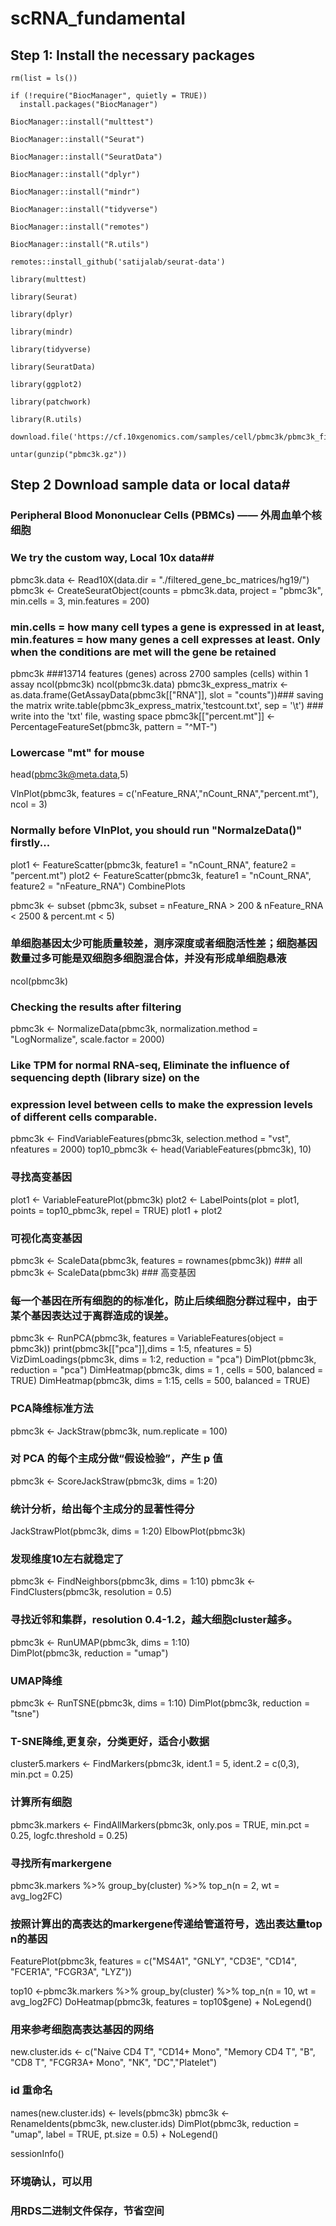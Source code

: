 # scRNA_fundamental

## Step 1: Install the necessary packages
```
rm(list = ls())

if (!require("BiocManager", quietly = TRUE))
  install.packages("BiocManager")

BiocManager::install("multtest")

BiocManager::install("Seurat")

BiocManager::install("SeuratData")

BiocManager::install("dplyr")

BiocManager::install("mindr")

BiocManager::install("tidyverse")

BiocManager::install("remotes")

BiocManager::install("R.utils")

remotes::install_github('satijalab/seurat-data')

library(multtest)

library(Seurat)

library(dplyr)

library(mindr)

library(tidyverse)

library(SeuratData)

library(ggplot2)

library(patchwork)

library(R.utils)

download.file('https://cf.10xgenomics.com/samples/cell/pbmc3k/pbmc3k_filtered_gene_bc_matrices.tar.gz','pbmc3k.gz')

untar(gunzip("pbmc3k.gz"))
```

## Step 2 Download sample data or local data#

### Peripheral Blood Mononuclear Cells (PBMCs) —— 外周血单个核细胞
### We try the custom way, Local 10x data##
pbmc3k.data <- Read10X(data.dir = "./filtered_gene_bc_matrices/hg19/")
pbmc3k <- CreateSeuratObject(counts = pbmc3k.data, project = "pbmc3k", min.cells = 3, min.features = 200)
### min.cells = how many cell types a gene is expressed in at least, min.features = how many genes a cell expresses at least. Only when the conditions are met will the gene be retained

pbmc3k ###13714 features (genes) across 2700 samples (cells) within 1 assay
ncol(pbmc3k)
ncol(pbmc3k.data)
pbmc3k_express_matrix <- as.data.frame(GetAssayData(pbmc3k[["RNA"]], slot = "counts"))### saving the matrix
write.table(pbmc3k_express_matrix,'testcount.txt', sep = '\t') ### write into the 'txt' file, wasting space
pbmc3k[["percent.mt"]] <- PercentageFeatureSet(pbmc3k, pattern = "^MT-")
### Lowercase "mt" for mouse
head(pbmc3k@meta.data,5)


VlnPlot(pbmc3k, features = c('nFeature_RNA',"nCount_RNA","percent.mt"), ncol = 3)
### Normally before VlnPlot, you should run "NormalzeData()" firstly...

plot1 <- FeatureScatter(pbmc3k, feature1 = "nCount_RNA", feature2 = "percent.mt")
plot2 <- FeatureScatter(pbmc3k, feature1 = "nCount_RNA", feature2 = "nFeature_RNA")
CombinePlots

pbmc3k <- subset (pbmc3k, subset = nFeature_RNA > 200 & nFeature_RNA < 2500 & percent.mt < 5)
### 单细胞基因太少可能质量较差，测序深度或者细胞活性差；细胞基因数量过多可能是双细胞多细胞混合体，并没有形成单细胞悬液

ncol(pbmc3k)
### Checking the results after filtering

pbmc3k <- NormalizeData(pbmc3k, normalization.method = "LogNormalize", scale.factor = 2000)
### Like TPM for normal RNA-seq, Eliminate the influence of sequencing depth (library size) on the 
### expression level between cells to make the expression levels of different cells comparable.

pbmc3k <- FindVariableFeatures(pbmc3k, selection.method = "vst", nfeatures = 2000)
top10_pbmc3k <- head(VariableFeatures(pbmc3k), 10)
### 寻找高变基因

plot1 <- VariableFeaturePlot(pbmc3k)
plot2 <- LabelPoints(plot = plot1, points = top10_pbmc3k, repel = TRUE)
plot1 + plot2
### 可视化高变基因

pbmc3k <- ScaleData(pbmc3k, features = rownames(pbmc3k)) ### all
pbmc3k <- ScaleData(pbmc3k) ### 高变基因
### 每一个基因在所有细胞的的标准化，防止后续细胞分群过程中，由于某个基因表达过于离群造成的误差。

pbmc3k <- RunPCA(pbmc3k, features = VariableFeatures(object = pbmc3k))
print(pbmc3k[["pca"]],dims = 1:5, nfeatures = 5)
VizDimLoadings(pbmc3k, dims = 1:2, reduction = "pca")
DimPlot(pbmc3k, reduction = "pca")
DimHeatmap(pbmc3k, dims = 1 , cells = 500, balanced = TRUE)
DimHeatmap(pbmc3k, dims = 1:15, cells = 500, balanced = TRUE)
### PCA降维标准方法

pbmc3k <- JackStraw(pbmc3k, num.replicate = 100)
### 对 PCA 的每个主成分做“假设检验”，产生 p 值
pbmc3k <- ScoreJackStraw(pbmc3k, dims = 1:20)
### 统计分析，给出每个主成分的显著性得分
JackStrawPlot(pbmc3k, dims = 1:20)
ElbowPlot(pbmc3k)
### 发现维度10左右就稳定了

pbmc3k <- FindNeighbors(pbmc3k, dims = 1:10) 
pbmc3k <- FindClusters(pbmc3k, resolution = 0.5) 
### 寻找近邻和集群，resolution 0.4-1.2，越大细胞cluster越多。

pbmc3k <- RunUMAP(pbmc3k, dims = 1:10)  
DimPlot(pbmc3k, reduction = "umap")
### UMAP降维


pbmc3k <- RunTSNE(pbmc3k, dims = 1:10)
DimPlot(pbmc3k, reduction = "tsne")
### T-SNE降维,更复杂，分类更好，适合小数据

cluster5.markers <- FindMarkers(pbmc3k, ident.1 = 5, ident.2 = c(0,3), min.pct = 0.25)
### 计算所有细胞

pbmc3k.markers <- FindAllMarkers(pbmc3k, only.pos = TRUE, min.pct = 0.25, logfc.threshold = 0.25)
### 寻找所有markergene
pbmc3k.markers %>% group_by(cluster) %>% top_n(n = 2, wt = avg_log2FC)
### 按照计算出的高表达的markergene传递给管道符号，选出表达量top n的基因
FeaturePlot(pbmc3k, features = c("MS4A1", "GNLY", "CD3E", "CD14", "FCER1A", "FCGR3A", "LYZ"))

top10 <-pbmc3k.markers %>% group_by(cluster) %>% top_n(n = 10, wt = avg_log2FC)
DoHeatmap(pbmc3k, features = top10$gene) + NoLegend()
### 用来参考细胞高表达基因的网络

new.cluster.ids <- c("Naive CD4 T", "CD14+ Mono", "Memory CD4 T", "B", "CD8 T", "FCGR3A+ Mono",
                     "NK", "DC","Platelet")
### id 重命名

names(new.cluster.ids) <- levels(pbmc3k)
pbmc3k <- RenameIdents(pbmc3k, new.cluster.ids)
DimPlot(pbmc3k, reduction = "umap", label = TRUE, pt.size = 0.5) + NoLegend()

sessionInfo()
### 环境确认，可以用

### 用RDS二进制文件保存，节省空间

